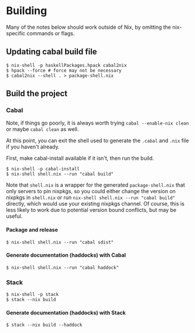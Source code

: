 # Building

Many of the notes below should work outside of Nix,
by omitting the nix-specific commands or flags.

## Updating cabal build file

```
$ nix-shell -p haskellPackages.hpack cabal2nix
$ hpack --force # force may not be necessary
$ cabal2nix --shell . > package-shell.nix
```

## Build the project

### Cabal

Note, if things go poorly, it is always worth trying
`cabal --enable-nix clean` or maybe `cabal clean` as well.

At this point, you can exit the shell used to generate
the `.cabal` and `.nix` file if you haven't already.

First, make cabal-install available if it isn't, then
run the build.

```
$ nix-shell -p cabal-install
$ nix-shell shell.nix --run "cabal build"
```

Note that `shell.nix` is a wrapper for the generated 
`package-shell.nix` that only servers to pin nixpkgs,
so you could either change the version on nixpkgs in
`shell.nix` or run `nix-shell shell.nix --run "cabal build"`
directly, which would use your existing nixpkgs channel.
Of course, this is less likely to work due to potential version
bound conflicts, but may be useful.

#### Package and release

```
$ nix-shell shell.nix --run "cabal sdist"
```

#### Generate documentation (haddocks) with Cabal

```
$ nix-shell shell.nix --run "cabal haddock"
```

### Stack

```
$ nix-shell -p stack
$ stack --nix build
```

#### Generate documentation (haddocks) with Stack

```
$ stack --nix build --haddock
```
